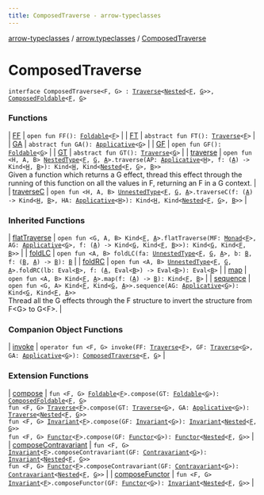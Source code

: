 ```yaml
---
title: ComposedTraverse - arrow-typeclasses
---
```


[arrow-typeclasses](../../index.html) / [arrow.typeclasses](../index.html) / [ComposedTraverse](./index.html)

# ComposedTraverse

`interface ComposedTraverse<F, G> : `[`Traverse`](../-traverse/index.html)`<`[`Nested`](../-nested.html)`<`[`F`](index.html#F)`, `[`G`](index.html#G)`>>, `[`ComposedFoldable`](../-composed-foldable/index.html)`<`[`F`](index.html#F)`, `[`G`](index.html#G)`>`

### Functions

| [FF](-f-f.html) | `open fun FF(): `[`Foldable`](../-foldable/index.html)`<`[`F`](index.html#F)`>` |
| [FT](-f-t.html) | `abstract fun FT(): `[`Traverse`](../-traverse/index.html)`<`[`F`](index.html#F)`>` |
| [GA](-g-a.html) | `abstract fun GA(): `[`Applicative`](../-applicative/index.html)`<`[`G`](index.html#G)`>` |
| [GF](-g-f.html) | `open fun GF(): `[`Foldable`](../-foldable/index.html)`<`[`G`](index.html#G)`>` |
| [GT](-g-t.html) | `abstract fun GT(): `[`Traverse`](../-traverse/index.html)`<`[`G`](index.html#G)`>` |
| [traverse](traverse.html) | `open fun <H, A, B> `[`NestedType`](../-nested-type.html)`<`[`F`](index.html#F)`, `[`G`](index.html#G)`, `[`A`](traverse.html#A)`>.traverse(AP: `[`Applicative`](../-applicative/index.html)`<`[`H`](traverse.html#H)`>, f: (`[`A`](traverse.html#A)`) -> Kind<`[`H`](traverse.html#H)`, `[`B`](traverse.html#B)`>): Kind<`[`H`](traverse.html#H)`, Kind<`[`Nested`](../-nested.html)`<`[`F`](index.html#F)`, `[`G`](index.html#G)`>, `[`B`](traverse.html#B)`>>`<br>Given a function which returns a G effect, thread this effect through the running of this function on all the values in F, returning an F in a G context. |
| [traverseC](traverse-c.html) | `open fun <H, A, B> `[`UnnestedType`](../-unnested-type.html)`<`[`F`](index.html#F)`, `[`G`](index.html#G)`, `[`A`](traverse-c.html#A)`>.traverseC(f: (`[`A`](traverse-c.html#A)`) -> Kind<`[`H`](traverse-c.html#H)`, `[`B`](traverse-c.html#B)`>, HA: `[`Applicative`](../-applicative/index.html)`<`[`H`](traverse-c.html#H)`>): Kind<`[`H`](traverse-c.html#H)`, Kind<`[`Nested`](../-nested.html)`<`[`F`](index.html#F)`, `[`G`](index.html#G)`>, `[`B`](traverse-c.html#B)`>>` |

### Inherited Functions

| [flatTraverse](../-traverse/flat-traverse.html) | `open fun <G, A, B> Kind<`[`F`](../-traverse/index.html#F)`, `[`A`](../-traverse/flat-traverse.html#A)`>.flatTraverse(MF: `[`Monad`](../-monad/index.html)`<`[`F`](../-traverse/index.html#F)`>, AG: `[`Applicative`](../-applicative/index.html)`<`[`G`](../-traverse/flat-traverse.html#G)`>, f: (`[`A`](../-traverse/flat-traverse.html#A)`) -> Kind<`[`G`](../-traverse/flat-traverse.html#G)`, Kind<`[`F`](../-traverse/index.html#F)`, `[`B`](../-traverse/flat-traverse.html#B)`>>): Kind<`[`G`](../-traverse/flat-traverse.html#G)`, Kind<`[`F`](../-traverse/index.html#F)`, `[`B`](../-traverse/flat-traverse.html#B)`>>` |
| [foldLC](../-composed-foldable/fold-l-c.html) | `open fun <A, B> foldLC(fa: `[`UnnestedType`](../-unnested-type.html)`<`[`F`](../-composed-foldable/index.html#F)`, `[`G`](../-composed-foldable/index.html#G)`, `[`A`](../-composed-foldable/fold-l-c.html#A)`>, b: `[`B`](../-composed-foldable/fold-l-c.html#B)`, f: (`[`B`](../-composed-foldable/fold-l-c.html#B)`, `[`A`](../-composed-foldable/fold-l-c.html#A)`) -> `[`B`](../-composed-foldable/fold-l-c.html#B)`): `[`B`](../-composed-foldable/fold-l-c.html#B) |
| [foldRC](../-composed-foldable/fold-r-c.html) | `open fun <A, B> `[`UnnestedType`](../-unnested-type.html)`<`[`F`](../-composed-foldable/index.html#F)`, `[`G`](../-composed-foldable/index.html#G)`, `[`A`](../-composed-foldable/fold-r-c.html#A)`>.foldRC(lb: Eval<`[`B`](../-composed-foldable/fold-r-c.html#B)`>, f: (`[`A`](../-composed-foldable/fold-r-c.html#A)`, Eval<`[`B`](../-composed-foldable/fold-r-c.html#B)`>) -> Eval<`[`B`](../-composed-foldable/fold-r-c.html#B)`>): Eval<`[`B`](../-composed-foldable/fold-r-c.html#B)`>` |
| [map](../-traverse/map.html) | `open fun <A, B> Kind<`[`F`](../-traverse/index.html#F)`, `[`A`](../-traverse/map.html#A)`>.map(f: (`[`A`](../-traverse/map.html#A)`) -> `[`B`](../-traverse/map.html#B)`): Kind<`[`F`](../-traverse/index.html#F)`, `[`B`](../-traverse/map.html#B)`>` |
| [sequence](../-traverse/sequence.html) | `open fun <G, A> Kind<`[`F`](../-traverse/index.html#F)`, Kind<`[`G`](../-traverse/sequence.html#G)`, `[`A`](../-traverse/sequence.html#A)`>>.sequence(AG: `[`Applicative`](../-applicative/index.html)`<`[`G`](../-traverse/sequence.html#G)`>): Kind<`[`G`](../-traverse/sequence.html#G)`, Kind<`[`F`](../-traverse/index.html#F)`, `[`A`](../-traverse/sequence.html#A)`>>`<br>Thread all the G effects through the F structure to invert the structure from F&lt;G&gt; to G&lt;F&gt;. |

### Companion Object Functions

| [invoke](invoke.html) | `operator fun <F, G> invoke(FF: `[`Traverse`](../-traverse/index.html)`<`[`F`](invoke.html#F)`>, GF: `[`Traverse`](../-traverse/index.html)`<`[`G`](invoke.html#G)`>, GA: `[`Applicative`](../-applicative/index.html)`<`[`G`](invoke.html#G)`>): `[`ComposedTraverse`](./index.html)`<`[`F`](invoke.html#F)`, `[`G`](invoke.html#G)`>` |

### Extension Functions

| [compose](../compose.html) | `fun <F, G> `[`Foldable`](../-foldable/index.html)`<`[`F`](../compose.html#F)`>.compose(GT: `[`Foldable`](../-foldable/index.html)`<`[`G`](../compose.html#G)`>): `[`ComposedFoldable`](../-composed-foldable/index.html)`<`[`F`](../compose.html#F)`, `[`G`](../compose.html#G)`>`<br>`fun <F, G> `[`Traverse`](../-traverse/index.html)`<`[`F`](../compose.html#F)`>.compose(GT: `[`Traverse`](../-traverse/index.html)`<`[`G`](../compose.html#G)`>, GA: `[`Applicative`](../-applicative/index.html)`<`[`G`](../compose.html#G)`>): `[`Traverse`](../-traverse/index.html)`<`[`Nested`](../-nested.html)`<`[`F`](../compose.html#F)`, `[`G`](../compose.html#G)`>>`<br>`fun <F, G> `[`Invariant`](../-invariant/index.html)`<`[`F`](../compose.html#F)`>.compose(GF: `[`Invariant`](../-invariant/index.html)`<`[`G`](../compose.html#G)`>): `[`Invariant`](../-invariant/index.html)`<`[`Nested`](../-nested.html)`<`[`F`](../compose.html#F)`, `[`G`](../compose.html#G)`>>`<br>`fun <F, G> `[`Functor`](../-functor/index.html)`<`[`F`](../compose.html#F)`>.compose(GF: `[`Functor`](../-functor/index.html)`<`[`G`](../compose.html#G)`>): `[`Functor`](../-functor/index.html)`<`[`Nested`](../-nested.html)`<`[`F`](../compose.html#F)`, `[`G`](../compose.html#G)`>>` |
| [composeContravariant](../compose-contravariant.html) | `fun <F, G> `[`Invariant`](../-invariant/index.html)`<`[`F`](../compose-contravariant.html#F)`>.composeContravariant(GF: `[`Contravariant`](../-contravariant/index.html)`<`[`G`](../compose-contravariant.html#G)`>): `[`Invariant`](../-invariant/index.html)`<`[`Nested`](../-nested.html)`<`[`F`](../compose-contravariant.html#F)`, `[`G`](../compose-contravariant.html#G)`>>`<br>`fun <F, G> `[`Functor`](../-functor/index.html)`<`[`F`](../compose-contravariant.html#F)`>.composeContravariant(GF: `[`Contravariant`](../-contravariant/index.html)`<`[`G`](../compose-contravariant.html#G)`>): `[`Contravariant`](../-contravariant/index.html)`<`[`Nested`](../-nested.html)`<`[`F`](../compose-contravariant.html#F)`, `[`G`](../compose-contravariant.html#G)`>>` |
| [composeFunctor](../compose-functor.html) | `fun <F, G> `[`Invariant`](../-invariant/index.html)`<`[`F`](../compose-functor.html#F)`>.composeFunctor(GF: `[`Functor`](../-functor/index.html)`<`[`G`](../compose-functor.html#G)`>): `[`Invariant`](../-invariant/index.html)`<`[`Nested`](../-nested.html)`<`[`F`](../compose-functor.html#F)`, `[`G`](../compose-functor.html#G)`>>` |

